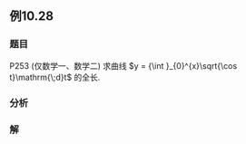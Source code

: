 ## 例10.28
### 题目
P253 (仅数学一、数学二) 求曲线 $y = {\int }_{0}^{x}\sqrt{\cos t}\mathrm{\;d}t$ 的全长.
### 分析

### 解